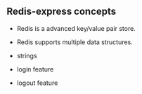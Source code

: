 ## Redis-express concepts

- Redis is a advanced key/value pair store.
- Redis supports multiple data structures.

- strings
- login feature
- logout feature
